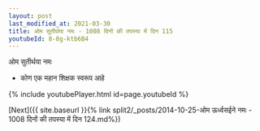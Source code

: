 ```yaml
---
layout: post
last_modified_at: 2021-03-30
title: ओम सुतीर्थया नमः - 1008 दिनों की तपस्या में दिन 115
youtubeId: 8-8g-ktb6B4
---
```

 
 
 ओम सुतीर्थया नमः  
 
 -  कोण एक महान शिक्षक स्वरूप आहे 
 
  
 
  
 
 
 
 
 
 


{% include youtubePlayer.html id=page.youtubeId %}
 
[Next]({{ site.baseurl }}{% link  split2/_posts/2014-10-25-ओम ऊर्ध्वसईने नमः - 1008 दिनों की तपस्या में दिन 124.md%})
 
